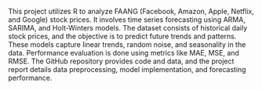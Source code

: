 This project utilizes R to analyze FAANG (Facebook, Amazon, Apple, Netflix, and Google) stock prices. It involves time series forecasting using ARMA, SARIMA, and Holt-Winters models. The dataset consists of historical daily stock prices, and the objective is to predict future trends and patterns. These models capture linear trends, random noise, and seasonality in the data. Performance evaluation is done using metrics like MAE, MSE, and RMSE. The GitHub repository provides code and data, and the project report details data preprocessing, model implementation, and forecasting performance.

